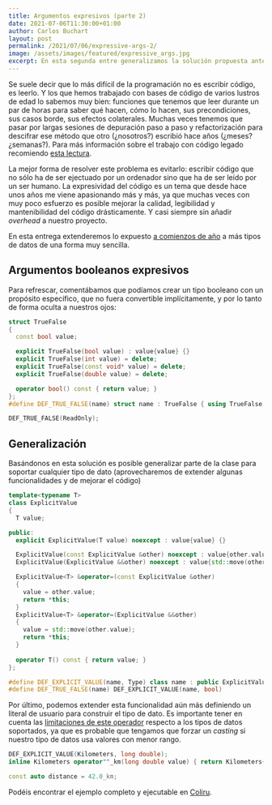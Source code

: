```yaml
---
title: Argumentos expresivos (parte 2)
date: 2021-07-06T11:30:00+01:00
author: Carlos Buchart
layout: post
permalink: /2021/07/06/expressive-args-2/
image: /assets/images/featured/expressive_args.jpg
excerpt: En esta segunda entre generalizamos la solución propuesta anteriormente para más tipos de datos.
---
```

Se suele decir que lo más difícil de la programación no es escribir código, es leerlo. Y los que hemos trabajado con bases de código de varios lustros de edad lo sabemos muy bien: funciones que tenemos que leer durante un par de horas para saber qué hacen, cómo lo hacen, sus precondiciones, sus casos borde, sus efectos colaterales. Muchas veces tenemos que pasar por largas sesiones de depuración paso a paso y refactorización para descifrar ese método que otro (¿nosotros?) escribió hace años (¿meses? ¿semanas?). Para más información sobre el trabajo con código legado recomiendo [esta lectura](https://www.fluentcpp.com/2019/02/01/the-legacy-code-programmers-toolbox-is-out/).

La mejor forma de resolver este problema es evitarlo: escribir código que no sólo ha de ser ejectuado por un ordenador sino que ha de ser leído por un ser humano. La expresividad del código es un tema que desde hace unos años me viene apasionando más y más, ya que muchas veces con muy poco esfuerzo es posible mejorar la calidad, legibilidad y mantenibilidad del código drásticamente. Y casi siempre sin añadir _overhead_ a nuestro proyecto.

En esta entrega extenderemos lo expuesto [a comienzos de año](https://headerfiles.com/2021/02/07/expressive-args/) a más tipos de datos de una forma muy sencilla.

## Argumentos booleanos expresivos

Para refrescar, comentábamos que podíamos crear un tipo booleano con un propósito específico, que no fuera convertible implícitamente, y por lo tanto de forma oculta a nuestros ojos:

```cpp
struct TrueFalse
{
  const bool value;

  explicit TrueFalse(bool value) : value{value} {}
  explicit TrueFalse(int value) = delete;
  explicit TrueFalse(const void* value) = delete;
  explicit TrueFalse(double value) = delete;

  operator bool() const { return value; }
};
#define DEF_TRUE_FALSE(name) struct name : TrueFalse { using TrueFalse::TrueFalse; }

DEF_TRUE_FALSE(ReadOnly);
```

## Generalización

Basándonos en esta solución es posible generalizar parte de la clase para soportar cualquier tipo de dato (aprovecharemos de extender algunas funcionalidades y de mejorar el código)

```cpp
template<typename T>
class ExplicitValue
{
  T value;

public:
  explicit ExplicitValue(T value) noexcept : value{value} {}

  ExplicitValue(const ExplicitValue &other) noexcept : value{other.value} {}
  ExplicitValue(ExplicitValue &&other) noexcept : value{std::move(other.value)} {}

  ExplicitValue<T> &operator=(const ExplicitValue &other)
  {
    value = other.value;
    return *this;
  }
  ExplicitValue<T> &operator=(ExplicitValue &&other)
  {
    value = std::move(other.value);
    return *this;
  }
  
  operator T() const { return value; }
};

#define DEF_EXPLICIT_VALUE(name, Type) class name : public ExplicitValue<Type> { using ExplicitValue::ExplicitValue; }
#define DEF_TRUE_FALSE(name) DEF_EXPLICIT_VALUE(name, bool)
```

Por último, podemos extender esta funcionalidad aún más definiendo un literal de usuario para construir el tipo de dato. Es importante tener en cuenta las [limitaciones de este operador](https://en.cppreference.com/w/cpp/language/user_literal) respecto a los tipos de datos soportados, ya que es probable que tengamos que forzar un _casting_ si nuestro tipo de datos usa valores con menor rango.

```cpp
DEF_EXPLICIT_VALUE(Kilometers, long double);
inline Kilometers operator""_km(long double value) { return Kilometers{value}; }

const auto distance = 42.0_km;
```

Podéis encontrar el ejemplo completo y ejecutable en [Coliru](http://coliru.stacked-crooked.com/a/8f3db63f9d7fa94b).
